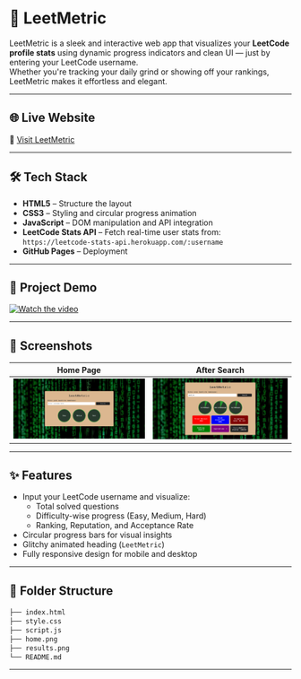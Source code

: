 # 🚀 LeetMetric

LeetMetric is a sleek and interactive web app that visualizes your **LeetCode profile stats** using dynamic progress indicators and clean UI — just by entering your LeetCode username.  
Whether you're tracking your daily grind or showing off your rankings, LeetMetric makes it effortless and elegant.

---

## 🌐 Live Website

🔗 [Visit LeetMetric](https://hetashah30.github.io/LeetMetric/)  

---

## 🛠 Tech Stack

- **HTML5** – Structure the layout
- **CSS3** – Styling and circular progress animation
- **JavaScript** – DOM manipulation and API integration
- **LeetCode Stats API** – Fetch real-time user stats from:  
  `https://leetcode-stats-api.herokuapp.com/:username`
- **GitHub Pages** – Deployment

---

## 🎥 Project Demo

[![Watch the video](https://img.youtube.com/vi/3m3oJtNNKHE/maxresdefault.jpg)](https://www.youtube.com/watch?v=3m3oJtNNKHE)

---

## 📸 Screenshots

| Home Page | After Search |
|-----------|--------------|
| ![Home Screenshot](./home.png) | ![Results Screenshot](./results.png) |

---

## ✨ Features

- Input your LeetCode username and visualize:
  - Total solved questions
  - Difficulty-wise progress (Easy, Medium, Hard)
  - Ranking, Reputation, and Acceptance Rate
- Circular progress bars for visual insights
- Glitchy animated heading (`LeetMetric`)
- Fully responsive design for mobile and desktop

---

## 📁 Folder Structure

```
├── index.html
├── style.css
├── script.js
├── home.png
├── results.png
└── README.md
```

---

